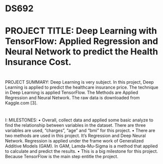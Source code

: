 # DS692
# PROJECT TITLE: Deep Learning with TensorFlow: Applied Regression and Neural Network to predict the Health Insurance Cost.
#
#
PROJECT SUMMARY: 
Deep Learning is very subject. In this project, Deep Learning is applied to predict the healthcare insurance price. The technique in Deep Learning is applied TensorFlow. The Methods are Applied Regression and Neural Network. The raw data is downloaded from Kaggle.com [3].
#
#
I: MILESTONES: 
•	Overall, collect data and applied some basic analyze to find the relationship between variables in the dataset.  There are three variables are used, “charges”, “age” and “bmi” for this project.
•	There are two methods are used in this project. It’s Regression and Deep Neural Network.  Regression is applied under the frame work of Generalized Additive Models (GAM).  In GAM, Lamda-Mu-Sigma is a method that applied to calculate and predict the results.
•	This is a big milestone for this project.  Because TensorFlow is the main step entitle the project. 
